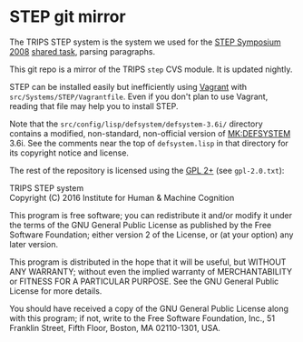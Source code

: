 # STEP git mirror #

The TRIPS STEP system is the system we used for the [STEP Symposium 2008](http://project.cgm.unive.it/events/STEP2008/index.htm) [shared task](http://project.cgm.unive.it/events/STEP2008/link14.htm), parsing paragraphs.

This git repo is a mirror of the TRIPS `step` CVS module. It is updated nightly.

STEP can be installed easily but inefficiently using [Vagrant](https://www.vagrantup.com/) with `src/Systems/STEP/Vagrantfile`. Even if you don't plan to use Vagrant, reading that file may help you to install STEP.

Note that the `src/config/lisp/defsystem/defsystem-3.6i/` directory contains a modified, non-standard, non-official version of [MK:DEFSYSTEM](http://www.cliki.net/mk-defsystem) 3.6i. See the comments near the top of `defsystem.lisp` in that directory for its copyright notice and license.

The rest of the repository is licensed using the [GPL 2+](http://www.gnu.org/licenses/old-licenses/gpl-2.0.en.html) (see `gpl-2.0.txt`):

TRIPS STEP system  
Copyright (C) 2016  Institute for Human & Machine Cognition

This program is free software; you can redistribute it and/or
modify it under the terms of the GNU General Public License
as published by the Free Software Foundation; either version 2
of the License, or (at your option) any later version.

This program is distributed in the hope that it will be useful,
but WITHOUT ANY WARRANTY; without even the implied warranty of
MERCHANTABILITY or FITNESS FOR A PARTICULAR PURPOSE.  See the
GNU General Public License for more details.

You should have received a copy of the GNU General Public License
along with this program; if not, write to the Free Software
Foundation, Inc., 51 Franklin Street, Fifth Floor, Boston, MA  02110-1301, USA.
